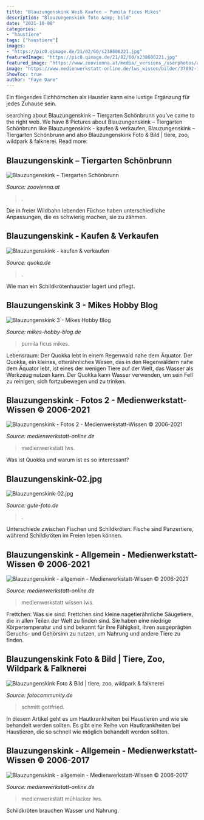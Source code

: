 ```yaml
---
title: "Blauzungenskink Weiß Kaufen ~ Pumila Ficus Mikes"
description: "Blauzungenskink foto &amp; bild"
date: "2021-10-08"
categories:
- "haustiere"
tags: ["haustiere"]
images:
- "https://pic0.qimage.de/21/82/60/s238608221.jpg"
featuredImage: "https://pic0.qimage.de/21/82/60/s238608221.jpg"
featured_image: "https://www.zoovienna.at/media/_versions_/userphotos/anton_p/2013-12/foto_208_bw_animal_detail_935.jpg"
image: "https://www.medienwerkstatt-online.de/lws_wissen/bilder/37092-1.jpg"
ShowToc: true
author: "Faye Dare"
---
```



Ein fliegendes Eichhörnchen als Haustier kann eine lustige Ergänzung für jedes Zuhause sein.

	

		
searching about Blauzungenskink – Tiergarten Schönbrunn you've came to the right web. We have 8 Pictures about Blauzungenskink – Tiergarten Schönbrunn like Blauzungenskink - kaufen &amp; verkaufen, Blauzungenskink – Tiergarten Schönbrunn and also Blauzungenskink Foto &amp; Bild | tiere, zoo, wildpark &amp; falknerei. Read more:
		
    
## Blauzungenskink – Tiergarten Schönbrunn

<img loading=lazy src="https://www.zoovienna.at/media/_versions_/userphotos/anton_p/2013-12/foto_208_bw_animal_detail_935.jpg" onerror="this.onerror=null;this.src='https://tse4.mm.bing.net/th?id=OIP.Cd--VN84QEt-5BUkTHc30wHaFA&amp;pid=15.1';" alt="Blauzungenskink – Tiergarten Schönbrunn">

_Source: zoovienna.at_

>. 

	

Die in freier Wildbahn lebenden Füchse haben unterschiedliche Anpassungen, die es schwierig machen, sie zu zähmen.

    
## Blauzungenskink - Kaufen &amp; Verkaufen

<img loading=lazy src="https://pic0.qimage.de/21/82/60/s238608221.jpg" onerror="this.onerror=null;this.src='https://tse4.mm.bing.net/th?id=OIP.TenW6HUnbpGn-7gKzx9JSQAAAA&amp;pid=15.1';" alt="Blauzungenskink - kaufen &amp; verkaufen">

_Source: quoka.de_

>. 

	

Wie man ein Schildkrötenhaustier lagert und pflegt.

    
## Blauzungenskink 3 - Mikes Hobby Blog

<img loading=lazy src="https://www.mikes-hobby-blog.de/wp-content/uploads/2014/09/Blauzungenskink-31.jpg" onerror="this.onerror=null;this.src='https://tse3.mm.bing.net/th?id=OIP.B13KSXKWa1_kIGzFtHeiwQHaFj&amp;pid=15.1';" alt="Blauzungenskink 3 - Mikes Hobby Blog">

_Source: mikes-hobby-blog.de_

>pumila ficus mikes. 

	

Lebensraum: Der Quokka lebt in einem Regenwald nahe dem Äquator.
Der Quokka, ein kleines, otterähnliches Wesen, das in den Regenwäldern nahe dem Äquator lebt, ist eines der wenigen Tiere auf der Welt, das Wasser als Werkzeug nutzen kann. Der Quokka kann Wasser verwenden, um sein Fell zu reinigen, sich fortzubewegen und zu trinken.

    
## Blauzungenskink - Fotos 2 - Medienwerkstatt-Wissen © 2006-2021

<img loading=lazy src="https://www.medienwerkstatt-online.de/lws_wissen/bilder/37092-1.jpg" onerror="this.onerror=null;this.src='https://tse2.mm.bing.net/th?id=OIP.kM4YS5WUw8F2fjSRArm0KAHaIh&amp;pid=15.1';" alt="Blauzungenskink - Fotos 2 - Medienwerkstatt-Wissen © 2006-2021">

_Source: medienwerkstatt-online.de_

>medienwerkstatt lws. 

	

Was ist Quokka und warum ist es so interessant?

    
## Blauzungenskink-02.jpg

<img loading=lazy src="http://www.gute-foto.de/Blauzungenskink/images/Blauzungenskink-02.jpg" onerror="this.onerror=null;this.src='https://tse1.mm.bing.net/th?id=OIP.m_4dECSSIwwjiTlTfiGonAHaE9&amp;pid=15.1';" alt="Blauzungenskink-02.jpg">

_Source: gute-foto.de_

>. 

	

Unterschiede zwischen Fischen und Schildkröten: Fische sind Panzertiere, während Schildkröten im Freien leben können.

    
## Blauzungenskink - Allgemein - Medienwerkstatt-Wissen © 2006-2021

<img loading=lazy src="http://medienwerkstatt-online.de/lws_wissen/bilder/25244-1.jpg" onerror="this.onerror=null;this.src='https://tse3.mm.bing.net/th?id=OIP.fZqOXRqvjy4tql2AQSxKpwHaE8&amp;pid=15.1';" alt="Blauzungenskink - allgemein - Medienwerkstatt-Wissen © 2006-2021">

_Source: medienwerkstatt-online.de_

>medienwerkstatt wissen lws. 

	

Frettchen: Was sie sind: Frettchen sind kleine nagetierähnliche Säugetiere, die in allen Teilen der Welt zu finden sind. Sie haben eine niedrige Körpertemperatur und sind bekannt für ihre Fähigkeit, ihren ausgeprägten Geruchs- und Gehörsinn zu nutzen, um Nahrung und andere Tiere zu finden.

    
## Blauzungenskink Foto &amp; Bild | Tiere, Zoo, Wildpark &amp; Falknerei

<img loading=lazy src="https://img.fotocommunity.com/blauzungenskink-41e1a809-f13f-4fb7-ae0a-f1a9293c40b5.jpg?height=1080" onerror="this.onerror=null;this.src='https://tse4.mm.bing.net/th?id=OIP.LZMUu9qH_i3Vj2TXwnFUngHaFj&amp;pid=15.1';" alt="Blauzungenskink Foto &amp; Bild | tiere, zoo, wildpark &amp; falknerei">

_Source: fotocommunity.de_

>schmitt gottfried. 

	

In diesem Artikel geht es um Hautkrankheiten bei Haustieren und wie sie behandelt werden sollten.
Es gibt eine Reihe von Hautkrankheiten bei Haustieren, die so schnell wie möglich behandelt werden sollten.

    
## Blauzungenskink - Allgemein - Medienwerkstatt-Wissen © 2006-2017

<img loading=lazy src="http://medienwerkstatt-online.de/lws_wissen/bilder/25244-4.jpg" onerror="this.onerror=null;this.src='https://tse3.mm.bing.net/th?id=OIP.Hd9wCs6OGDtZNpVNo69dngHaEK&amp;pid=15.1';" alt="Blauzungenskink - allgemein - Medienwerkstatt-Wissen © 2006-2017">

_Source: medienwerkstatt-online.de_

>medienwerkstatt mühlacker lws. 

	

Schildkröten brauchen Wasser und Nahrung.

